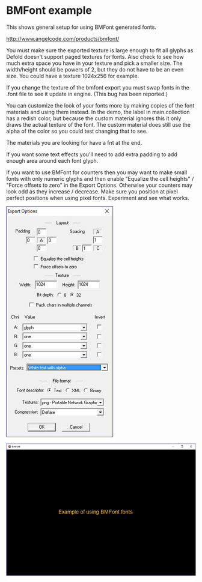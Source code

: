 # BMFont example

This shows general setup for using BMFont generated fonts.

http://www.angelcode.com/products/bmfont/

You must make sure the exported texture is large enough to fit all glyphs as Defold doesn't support paged textures for fonts. Also check to see how much extra space you have in your texture and pick a smaller size. The width/height should be powers of 2, but they do not have to be an even size. You could have a texture 1024x256 for example.

If you change the texture of the bmfont export you must swap fonts in the .font file to see it update in engine. (This bug has been reported.)

You can customize the look of your fonts more by making copies of the font materials and using them instead. In the demo, the label in main.collection has a redish color, but because the custom material ignores this it only draws the actual texture of the font. The custom material does still use the alpha of the color so you could test changing that to see.

The materials you are looking for have a fnt at the end.

If you want some text effects you'll need to add extra padding to add enough area around each font glyph.

If you want to use BMFont for counters then you may want to make small fonts with only numeric glyphs and then enable "Equalize the cell heights" / "Force offsets to zero" in the Export Options. Otherwise your counters may look odd as they increase / decrease. Make sure you position at pixel perfect positions when using pixel fonts. Experiment and see what works.

![](bmfont_export_options.png)

![](example.png)